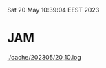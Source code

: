 Sat 20 May 10:39:04 EEST 2023
# JAM
<a href='./cache/202305/20_10.log'>./cache/202305/20_10.log</a>

